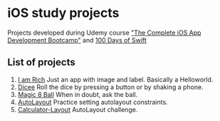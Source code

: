 # iOS study projects
Projects developed during Udemy course ["The Complete iOS App Development Bootcamp"](https://www.udemy.com/course/ios-13-app-development-bootcamp/) and [100 Days of Swift](https://www.hackingwithswift.com/100)

## List of projects
1. [I am Rich](/I-am-Rich) Just an app with image and label. Basically a Helloworld.
2. [Dicee](/Dicee) Roll the dice by pressing a button or by shaking a phone.
3. [Magic 8 Ball](/Magic-8-Ball) When in doubt, ask the ball.
4. [AutoLayout](/AutoLayout) Practice setting autolayout constraints.
5. [Calculator-Layout](/Calculator-Layout) AutoLayout challenge.
